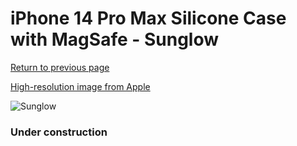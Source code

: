 # iPhone 14 Pro Max Silicone Case with MagSafe - Sunglow

[Return to previous page](/iphone_14)

[High-resolution image from Apple](https://store.storeimages.cdn-apple.com/8756/as-images.apple.com/is/MPU03?wid=4500&hei=4500&fmt=png)

<div style="width: 384px"><img src="/everysource/MPU03.png" alt="Sunglow"></div>

### Under construction
